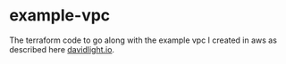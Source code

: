 # example-vpc
The terraform code to go along with the example vpc I created in aws as described here [davidlight.io](davidlight.io/2023-12-11-vpc-example).
